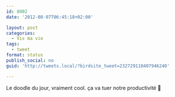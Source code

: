 ```yaml
---
id: 8002
date: '2012-08-07T06:45:18+02:00'

layout: post
categories:
  - Vis ma vie
tags:
  - tweet
format: status
publish_social: no
guid: 'http://tweets.local/?birdsite_tweet=232729110407946240'

---
```


Le doodle du jour, vraiment cool. ça va tuer notre productivité 🙂
